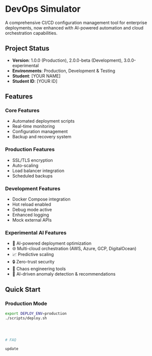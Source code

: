 # DevOps Simulator

A comprehensive CI/CD configuration management tool for enterprise deployments, now enhanced with AI-powered automation and cloud orchestration capabilities.

## Project Status
- **Version**: 1.0.0 (Production), 2.0.0-beta (Development), 3.0.0-experimental  
- **Environments**: Production, Development & Testing  
- **Student**: [YOUR NAME]  
- **Student ID**: [YOUR ID]

## Features

### Core Features
- Automated deployment scripts  
- Real-time monitoring  
- Configuration management  
- Backup and recovery system  

### Production Features
- SSL/TLS encryption  
- Auto-scaling  
- Load balancer integration  
- Scheduled backups  

### Development Features
- Docker Compose integration  
- Hot reload enabled  
- Debug mode active  
- Enhanced logging  
- Mock external APIs  

### Experimental AI Features
- 🤖 AI-powered deployment optimization  
- 🌐 Multi-cloud orchestration (AWS, Azure, GCP, DigitalOcean)  
- 📈 Predictive scaling  
- 🔒 Zero-trust security  
- 🎯 Chaos engineering tools  
- 🧠 AI-driven anomaly detection & recommendations  

## Quick Start

### Production Mode
```bash
export DEPLOY_ENV=production
./scripts/deploy.sh




#   F A Q  
 u p d a t e  
 